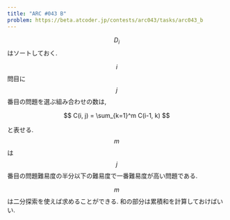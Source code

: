 ```yaml
---
title: "ARC #043 B"
problem: https://beta.atcoder.jp/contests/arc043/tasks/arc043_b
---
```

$$ D_i $$ はソートしておく.

$$ i $$ 問目に $$ j $$ 番目の問題を選ぶ組み合わせの数は,

$$
C(i, j) = \sum_{k=1}^m C(i-1, k)
$$

と表せる. $$ m $$ は $$ j $$ 番目の問題難易度の半分以下の難易度で一番難易度が高い問題である.

$$ m $$ は二分探索を使えば求めることができる. 和の部分は累積和を計算しておけばいい.
